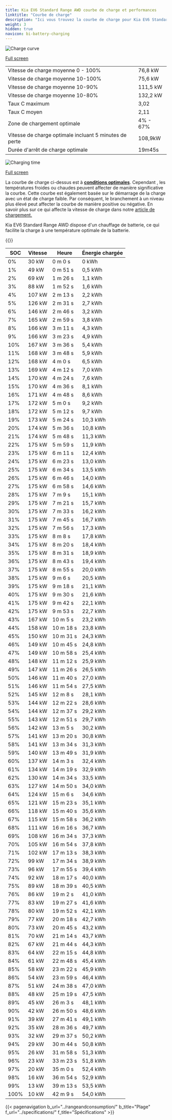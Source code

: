 ```yaml
---
title: Kia EV6 Standard Range AWD courbe de charge et performances
linktitle: "Courbe de charge"
description: "Ici vous trouvez la courbe de charge pour Kia EV6 Standard Range AWD."
weight: 3
hidden: true
navicon: bi-battery-charging
---
```

<!-- markdownlint-disable MD033 -->
<img src="/images/models/kia/ev6/ev6_standard_range_awd/chargingcurve.svg" alt="Charge curve" class="img-fluid">

[Full screen](/images/models/kia/ev6/ev6_standard_range_awd/chargingcurve.svg)


<table class="table table-striped border">
<tbody>
<tr>
<td>Vitesse de charge moyenne 0 - 100%</td><td>76,8 kW</td>
</tr>
<tr>
<td>Vitesse de charge moyenne 10-100%</td><td>75,6 kW</td>
</tr>
<tr>
<td>Vitesse de charge moyenne 10-90%</td><td>111,5 kW</td>
</tr>
<tr>
<td>Vitesse de charge moyenne 10-80%</td><td>132,2 kW</td>
</tr>
<tr>
<td>Taux C maximum</td><td>3,02</td>
</tr>
<tr>
<td>Taux C moyen</td><td>2,11</td>
</tr>
<tr>
<td>Zone de chargement optimale</td><td>4% - 67%</td>
</tr>
<tr>
<td>Vitesse de charge optimale incluant 5 minutes de perte</td><td>108,9kW</td>
</tr>
<tr>
<td>Durée d'arrêt de charge optimale</td><td>19m45s</td>
</tr>
</tbody>
</table>
<img src="/images/models/kia/ev6/ev6_standard_range_awd/chargingtime.svg" alt="Charging time" class="img-fluid">

[Full screen](/images/models/kia/ev6/ev6_standard_range_awd/chargingtime.svg)


La courbe de charge ci-dessus est à **[conditions optimales](../../../../../technology/battery/charging/#temperature)**. Cependant , les températures froides ou chaudes peuvent affecter de manière significative la courbe. Cette courbe est également basée sur le démarrage de la charge avec un état de charge faible. Par conséquent, le branchement à un niveau plus élevé peut affecter la courbe de manière positive ou négative. En savoir plus sur ce qui affecte la vitesse de charge dans notre [article de chargement.](../../../../../technology/battery/charging/)


Kia EV6 Standard Range AWD dispose d'un chauffage de batterie, ce qui facilite la charge à une température optimale de la batterie.


{{<evkxdisplayaddarticle />}}
<table class="table table-striped border">
<thead>
<tr><th>SOC</th><th>Vitesse</th><th>Heure</th><th>Énergie chargée</th></tr>
</thead>
<tbody>
<tr>
<td>0%</td><td>30 kW</td><td> 0 m 0 s </td><td>0 kWh </td>
</tr>
<tr>
<td>1%</td><td>49 kW</td><td> 0 m 51 s </td><td>0,5 kWh </td>
</tr>
<tr>
<td>2%</td><td>69 kW</td><td> 1 m 26 s </td><td>1,1 kWh </td>
</tr>
<tr>
<td>3%</td><td>88 kW</td><td> 1 m 52 s </td><td>1,6 kWh </td>
</tr>
<tr>
<td>4%</td><td>107 kW</td><td> 2 m 13 s </td><td>2,2 kWh </td>
</tr>
<tr>
<td>5%</td><td>126 kW</td><td> 2 m 31 s </td><td>2,7 kWh </td>
</tr>
<tr>
<td>6%</td><td>146 kW</td><td> 2 m 46 s </td><td>3,2 kWh </td>
</tr>
<tr>
<td>7%</td><td>165 kW</td><td> 2 m 59 s </td><td>3,8 kWh </td>
</tr>
<tr>
<td>8%</td><td>166 kW</td><td> 3 m 11 s </td><td>4,3 kWh </td>
</tr>
<tr>
<td>9%</td><td>166 kW</td><td> 3 m 23 s </td><td>4,9 kWh </td>
</tr>
<tr>
<td>10%</td><td>167 kW</td><td> 3 m 36 s </td><td>5,4 kWh </td>
</tr>
<tr>
<td>11%</td><td>168 kW</td><td> 3 m 48 s </td><td>5,9 kWh </td>
</tr>
<tr>
<td>12%</td><td>168 kW</td><td> 4 m 0 s </td><td>6,5 kWh </td>
</tr>
<tr>
<td>13%</td><td>169 kW</td><td> 4 m 12 s </td><td>7,0 kWh </td>
</tr>
<tr>
<td>14%</td><td>170 kW</td><td> 4 m 24 s </td><td>7,6 kWh </td>
</tr>
<tr>
<td>15%</td><td>170 kW</td><td> 4 m 36 s </td><td>8,1 kWh </td>
</tr>
<tr>
<td>16%</td><td>171 kW</td><td> 4 m 48 s </td><td>8,6 kWh </td>
</tr>
<tr>
<td>17%</td><td>172 kW</td><td> 5 m 0 s </td><td>9,2 kWh </td>
</tr>
<tr>
<td>18%</td><td>172 kW</td><td> 5 m 12 s </td><td>9,7 kWh </td>
</tr>
<tr>
<td>19%</td><td>173 kW</td><td> 5 m 24 s </td><td>10,3 kWh </td>
</tr>
<tr>
<td>20%</td><td>174 kW</td><td> 5 m 36 s </td><td>10,8 kWh </td>
</tr>
<tr>
<td>21%</td><td>174 kW</td><td> 5 m 48 s </td><td>11,3 kWh </td>
</tr>
<tr>
<td>22%</td><td>175 kW</td><td> 5 m 59 s </td><td>11,9 kWh </td>
</tr>
<tr>
<td>23%</td><td>175 kW</td><td> 6 m 11 s </td><td>12,4 kWh </td>
</tr>
<tr>
<td>24%</td><td>175 kW</td><td> 6 m 23 s </td><td>13,0 kWh </td>
</tr>
<tr>
<td>25%</td><td>175 kW</td><td> 6 m 34 s </td><td>13,5 kWh </td>
</tr>
<tr>
<td>26%</td><td>175 kW</td><td> 6 m 46 s </td><td>14,0 kWh </td>
</tr>
<tr>
<td>27%</td><td>175 kW</td><td> 6 m 58 s </td><td>14,6 kWh </td>
</tr>
<tr>
<td>28%</td><td>175 kW</td><td> 7 m 9 s </td><td>15,1 kWh </td>
</tr>
<tr>
<td>29%</td><td>175 kW</td><td> 7 m 21 s </td><td>15,7 kWh </td>
</tr>
<tr>
<td>30%</td><td>175 kW</td><td> 7 m 33 s </td><td>16,2 kWh </td>
</tr>
<tr>
<td>31%</td><td>175 kW</td><td> 7 m 45 s </td><td>16,7 kWh </td>
</tr>
<tr>
<td>32%</td><td>175 kW</td><td> 7 m 56 s </td><td>17,3 kWh </td>
</tr>
<tr>
<td>33%</td><td>175 kW</td><td> 8 m 8 s </td><td>17,8 kWh </td>
</tr>
<tr>
<td>34%</td><td>175 kW</td><td> 8 m 20 s </td><td>18,4 kWh </td>
</tr>
<tr>
<td>35%</td><td>175 kW</td><td> 8 m 31 s </td><td>18,9 kWh </td>
</tr>
<tr>
<td>36%</td><td>175 kW</td><td> 8 m 43 s </td><td>19,4 kWh </td>
</tr>
<tr>
<td>37%</td><td>175 kW</td><td> 8 m 55 s </td><td>20,0 kWh </td>
</tr>
<tr>
<td>38%</td><td>175 kW</td><td> 9 m 6 s </td><td>20,5 kWh </td>
</tr>
<tr>
<td>39%</td><td>175 kW</td><td> 9 m 18 s </td><td>21,1 kWh </td>
</tr>
<tr>
<td>40%</td><td>175 kW</td><td> 9 m 30 s </td><td>21,6 kWh </td>
</tr>
<tr>
<td>41%</td><td>175 kW</td><td> 9 m 42 s </td><td>22,1 kWh </td>
</tr>
<tr>
<td>42%</td><td>175 kW</td><td> 9 m 53 s </td><td>22,7 kWh </td>
</tr>
<tr>
<td>43%</td><td>167 kW</td><td> 10 m 5 s </td><td>23,2 kWh </td>
</tr>
<tr>
<td>44%</td><td>158 kW</td><td> 10 m 18 s </td><td>23,8 kWh </td>
</tr>
<tr>
<td>45%</td><td>150 kW</td><td> 10 m 31 s </td><td>24,3 kWh </td>
</tr>
<tr>
<td>46%</td><td>149 kW</td><td> 10 m 45 s </td><td>24,8 kWh </td>
</tr>
<tr>
<td>47%</td><td>149 kW</td><td> 10 m 58 s </td><td>25,4 kWh </td>
</tr>
<tr>
<td>48%</td><td>148 kW</td><td> 11 m 12 s </td><td>25,9 kWh </td>
</tr>
<tr>
<td>49%</td><td>147 kW</td><td> 11 m 26 s </td><td>26,5 kWh </td>
</tr>
<tr>
<td>50%</td><td>146 kW</td><td> 11 m 40 s </td><td>27,0 kWh </td>
</tr>
<tr>
<td>51%</td><td>146 kW</td><td> 11 m 54 s </td><td>27,5 kWh </td>
</tr>
<tr>
<td>52%</td><td>145 kW</td><td> 12 m 8 s </td><td>28,1 kWh </td>
</tr>
<tr>
<td>53%</td><td>144 kW</td><td> 12 m 22 s </td><td>28,6 kWh </td>
</tr>
<tr>
<td>54%</td><td>144 kW</td><td> 12 m 37 s </td><td>29,2 kWh </td>
</tr>
<tr>
<td>55%</td><td>143 kW</td><td> 12 m 51 s </td><td>29,7 kWh </td>
</tr>
<tr>
<td>56%</td><td>142 kW</td><td> 13 m 5 s </td><td>30,2 kWh </td>
</tr>
<tr>
<td>57%</td><td>141 kW</td><td> 13 m 20 s </td><td>30,8 kWh </td>
</tr>
<tr>
<td>58%</td><td>141 kW</td><td> 13 m 34 s </td><td>31,3 kWh </td>
</tr>
<tr>
<td>59%</td><td>140 kW</td><td> 13 m 49 s </td><td>31,9 kWh </td>
</tr>
<tr>
<td>60%</td><td>137 kW</td><td> 14 m 3 s </td><td>32,4 kWh </td>
</tr>
<tr>
<td>61%</td><td>134 kW</td><td> 14 m 19 s </td><td>32,9 kWh </td>
</tr>
<tr>
<td>62%</td><td>130 kW</td><td> 14 m 34 s </td><td>33,5 kWh </td>
</tr>
<tr>
<td>63%</td><td>127 kW</td><td> 14 m 50 s </td><td>34,0 kWh </td>
</tr>
<tr>
<td>64%</td><td>124 kW</td><td> 15 m 6 s </td><td>34,6 kWh </td>
</tr>
<tr>
<td>65%</td><td>121 kW</td><td> 15 m 23 s </td><td>35,1 kWh </td>
</tr>
<tr>
<td>66%</td><td>118 kW</td><td> 15 m 40 s </td><td>35,6 kWh </td>
</tr>
<tr>
<td>67%</td><td>115 kW</td><td> 15 m 58 s </td><td>36,2 kWh </td>
</tr>
<tr>
<td>68%</td><td>111 kW</td><td> 16 m 16 s </td><td>36,7 kWh </td>
</tr>
<tr>
<td>69%</td><td>108 kW</td><td> 16 m 34 s </td><td>37,3 kWh </td>
</tr>
<tr>
<td>70%</td><td>105 kW</td><td> 16 m 54 s </td><td>37,8 kWh </td>
</tr>
<tr>
<td>71%</td><td>102 kW</td><td> 17 m 13 s </td><td>38,3 kWh </td>
</tr>
<tr>
<td>72%</td><td>99 kW</td><td> 17 m 34 s </td><td>38,9 kWh </td>
</tr>
<tr>
<td>73%</td><td>96 kW</td><td> 17 m 55 s </td><td>39,4 kWh </td>
</tr>
<tr>
<td>74%</td><td>92 kW</td><td> 18 m 17 s </td><td>40,0 kWh </td>
</tr>
<tr>
<td>75%</td><td>89 kW</td><td> 18 m 39 s </td><td>40,5 kWh </td>
</tr>
<tr>
<td>76%</td><td>86 kW</td><td> 19 m 2 s </td><td>41,0 kWh </td>
</tr>
<tr>
<td>77%</td><td>83 kW</td><td> 19 m 27 s </td><td>41,6 kWh </td>
</tr>
<tr>
<td>78%</td><td>80 kW</td><td> 19 m 52 s </td><td>42,1 kWh </td>
</tr>
<tr>
<td>79%</td><td>77 kW</td><td> 20 m 18 s </td><td>42,7 kWh </td>
</tr>
<tr>
<td>80%</td><td>73 kW</td><td> 20 m 45 s </td><td>43,2 kWh </td>
</tr>
<tr>
<td>81%</td><td>70 kW</td><td> 21 m 14 s </td><td>43,7 kWh </td>
</tr>
<tr>
<td>82%</td><td>67 kW</td><td> 21 m 44 s </td><td>44,3 kWh </td>
</tr>
<tr>
<td>83%</td><td>64 kW</td><td> 22 m 15 s </td><td>44,8 kWh </td>
</tr>
<tr>
<td>84%</td><td>61 kW</td><td> 22 m 48 s </td><td>45,4 kWh </td>
</tr>
<tr>
<td>85%</td><td>58 kW</td><td> 23 m 22 s </td><td>45,9 kWh </td>
</tr>
<tr>
<td>86%</td><td>54 kW</td><td> 23 m 59 s </td><td>46,4 kWh </td>
</tr>
<tr>
<td>87%</td><td>51 kW</td><td> 24 m 38 s </td><td>47,0 kWh </td>
</tr>
<tr>
<td>88%</td><td>48 kW</td><td> 25 m 19 s </td><td>47,5 kWh </td>
</tr>
<tr>
<td>89%</td><td>45 kW</td><td> 26 m 3 s </td><td>48,1 kWh </td>
</tr>
<tr>
<td>90%</td><td>42 kW</td><td> 26 m 50 s </td><td>48,6 kWh </td>
</tr>
<tr>
<td>91%</td><td>39 kW</td><td> 27 m 41 s </td><td>49,1 kWh </td>
</tr>
<tr>
<td>92%</td><td>35 kW</td><td> 28 m 36 s </td><td>49,7 kWh </td>
</tr>
<tr>
<td>93%</td><td>32 kW</td><td> 29 m 37 s </td><td>50,2 kWh </td>
</tr>
<tr>
<td>94%</td><td>29 kW</td><td> 30 m 44 s </td><td>50,8 kWh </td>
</tr>
<tr>
<td>95%</td><td>26 kW</td><td> 31 m 58 s </td><td>51,3 kWh </td>
</tr>
<tr>
<td>96%</td><td>23 kW</td><td> 33 m 23 s </td><td>51,8 kWh </td>
</tr>
<tr>
<td>97%</td><td>20 kW</td><td> 35 m 0 s </td><td>52,4 kWh </td>
</tr>
<tr>
<td>98%</td><td>16 kW</td><td> 36 m 54 s </td><td>52,9 kWh </td>
</tr>
<tr>
<td>99%</td><td>13 kW</td><td> 39 m 13 s </td><td>53,5 kWh </td>
</tr>
<tr>
<td>100%</td><td>10 kW</td><td> 42 m 9 s </td><td>54,0 kWh </td>
</tr>
</tbody>
</table>


{{< pagenavigation b_url="../rangeandconsumption/" b_title="Plage" f_url="../specifications/" f_title="Spécifications" >}}
